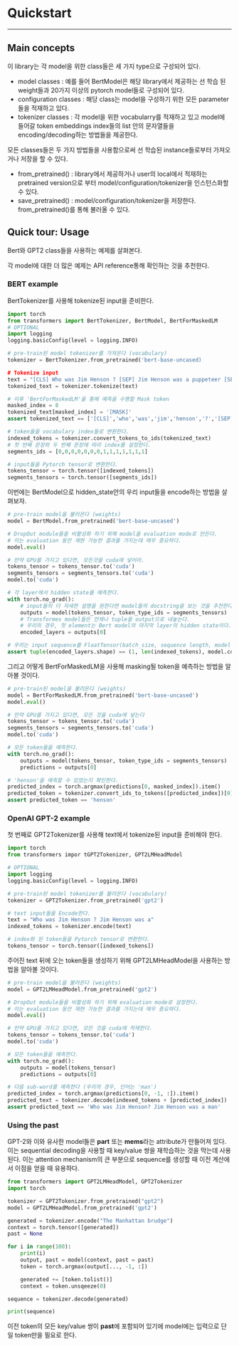 # Quickstart
----------
## Main concepts
이 library는 각 model을 위한 class들은 세 가지 type으로 구성되어 있다.
* model classes : 예를 들어 BertModel은 해당 library에서 제공하는 선 학습 된 weight들과 20가지 이상의 pytorch model들로 구성되어 있다.
* configuration classes : 해당 class는 model을 구성하기 위한 모든 parameter들을 적재하고 있다.
* tokenizer classes : 각 model을 위한 vocabularry를 적재하고 있고 model에 들어갈 token embeddings index들의 list 안의 문자열들을 encoding/decoding하는 방법들을 제공한다.

모든 classes들은 두 가지 방법들을 사용함으로써 선 학습된 instance들로부터 가져오거나 저장을 할 수 있다.
* from_pretrained() : library에서 제공하거나 user의 local에서 적재하는 pretrained version으로 부터 model/configuration/tokenizer을 인스턴스화할 수 있다.
* save_pretrained() : model/configuration/tokenizer을 저장한다. from_pretrained()를 통해 불러올 수 있다.

## Quick tour: Usage
Bert와 GPT2 class들을 사용하는 예제를 살펴본다.

각 model에 대한 더 많은 예제는 API reference통해 확인하는 것을 추천한다.

### BERT example
BertTokenizer를 사용해 tokenize된 input을 준비한다.
```python
import torch
from transformers import BertTokenizer, BertModel, BertForMaskedLM
# OPTIONAL
import logging
logging.basicConfig(level = logging.INFO)

# pre-train된 model tokenizer를 가져온다 (vocabulary)
tokenizer = BertTokenizer.from_pretrained('bert-base-uncased)

# Tokenize input
text = "[CLS] Who was Jim Henson ? [SEP] Jim Henson was a puppeteer [SEP]"
tokenized_text = tokenizer.tokenize(text)

# 이후 'BertForMaskedLM'을 통해 예측을 수행할 Mask token
masked_index = 8
tokenized_text[masked_index] = '[MASK]'
assert tokenized_text == ['[CLS]','who','was','jim','henson','?','[SEP]','jim','[MASK]','was','a','pupper','##eer','[SEP]']

# token들을 vocabulary index들로 변환한다.
indexed_tokens = tokenizer.convert_tokens_to_ids(tokenized_text)
# 첫 번째 문장와 두 번째 문장에 따라 index를 설정한다.
segments_ids = [0,0,0,0,0,0,0,1,1,1,1,1,1,1]

# input들을 Pytorch tensor로 변환한다.
tokens_tensor = torch.tensor([indexed_tokens])
segments_tensors = torch.tensor([segments_ids])
```
이번에는 BertModel으로 hidden_state안의 우리 input들을 encode하는 방법을 살펴보자.
```python
# pre-train model을 불러온다 (weights)
model = BertModel.from_pretrained('bert-base-uncased')

# DropOut module들을 비활성화 하기 위해 model을 evaluation mode로 만든다.
# 이는 evaluation 동안 재현 가능한 결과를 가지는데 매우 중요하다.
model.eval()

# 만약 GPU를 가지고 있다면, 모든것을 cuda에 넣어라.
tokens_tensor = tokens_tensor.to('cuda')
segments_tensors = segments_tensors.to('cuda')
model.to('cuda')

# 각 layer에서 hidden state를 예측한다.
with torch.no_grad():
    # input들의 더 자세한 설명을 원한다면 model들의 docstring을 보는 것을 추천한다.
    outputs = model(tokens_tensor, token_type_ids = segments_tensors)
    # Transformes model들은 언제나 tuple을 output으로 내놓는다.
    # 우리의 경우, 첫 element는 Bert model의 마지막 layer의 hidden state이다.
    encoded_layers = outputs[0]

# 우리는 input sequence를 FloatTensor(batch_size, sequence length, model hidden dimension)으로 encode해 왔다.
assert tuple(encoded_layers.shape) == (1, len(indexed_tokens), model.config.hidden_size)
```
그리고 어떻게 BertForMaskedLM을 사용해 masking될 token을 예측하는 방법을 알아볼 것이다.
```python
# pre-train된 model을 불러온다 (weights)
model = BertForMaskedLM.from_pretrained('bert-base-uncased')
model.eval()

# 만약 GPU를 가지고 있다면, 모든 것을 cuda에 넣는다
tokens_tensor = tokens_tensor.to('cuda')
segments_tensors = segments_tensors.to('cuda')
model.to('cuda')

# 모든 token들을 예측한다.
with torch.no_grad():
    outputs = model(tokens_tensor, token_type_ids = segments_tensors)
    predictions = outputs[0]

# 'henson'을 예측할 수 있었는지 확인한다.
predicted_index = torch.argmax(predictions[0, masked_index]).item()
predicted_token = tokenizer.convert_ids_to_tokens([predicted_index])[0]
assert predicted_token == 'henson'
```
### OpenAI GPT-2 example
첫 번째로 GPT2Tokenizer를 사용해 text에서 tokenize된 input을 준비해야 한다.
```python
import torch
from transformers impor tGPT2Tokenizer, GPT2LMHeadModel

# OPTIONAL
import logging
logging.basicConfig(level = logging.INFO)

# pre-train된 model tokenizer를 불러온다 (vocabulary)
tokenizer = GPT2Tokenizer.from_pretrained('gpt2')

# text input들을 Encode한다.
text = "Who was Jim Henson ? Jim Henson was a"
indexed_tokens = tokenizer.encode(text)

# index화 된 token들을 Pytorch tensor로 변환한다.
tokens_tensor = torch.tensor([indexed_tokens])
```
주어진 text 뒤에 오는 token들을 생성하기 위해 GPT2LMHeadModel을 사용하는 방법을 알아볼 것이다.

```python
# pre-train model을 불러온다 (weights)
model = GPT2LMHeadModel.from_pretrained('gpt2')

# DropOut module들을 비활성화 하기 위해 evaluation mode로 설정한다.
# 이는 evaluation 동안 재현 가능한 결과를 가지는데 매우 중요하다.
model.eval()

# 만약 GPU를 가지고 있다면, 모든 것을 cuda에 적재한다.
tokens_tensor = tokens_tensor.to('cuda')
model.to('cuda')

# 모든 token들을 예측한다.
with torch.no_grad():
    outputs = model(tokens_tensor)
    predictions = outputs[0]

# 다음 sub-word를 예측한다 (우리의 경우, 단어는 'man')
predicted_index = torch.argmax(predictions[0, -1, :]).item()
predicted_text = tokenizer.decode(indexed_tokens + [predicted_index])
assert predicted_text == 'Who was Jim Henson? Jim Henson was a man'
```

### Using the past
GPT-2와 이와 유사한 model들은 **part** 또는 **mems**라는 attribute가 만들어져 있다. 이는 sequential decoding을 사용할 때 key/value 쌍을 재학습하는 것을 막는데 사용된다. 이는 attention mechanism의 큰 부분으로 sequence를 생성할 때 이전 계산에서 이점을 얻을 때 유용하다.
```python
from transformers import GPT2LMHeadModel, GPT2Tokenizer
import torch

tokenizer = GPT2Tokenizer.from_pretrained("gpt2")
model = GPT2LMHeadModel.from_pretrained('gpt2')

generated = tokenizer.encode("The Manhattan brudge")
context = torch.tensor([generated])
past = None

for i in range(100):
    print(i)
    output, past = model(context, past = past)
    token = torch.argmax(output[..., -1, :])

    generated += [token.tolist()]
    context = token.unsqeeze(0)

sequence = tokenizer.decode(generated)

print(sequence)
```
이전 token의 모든 key/value 쌍이 **past**에 포함되어 있기에 model에는 입력으로 단일 token만을 필요로 한다.
 


